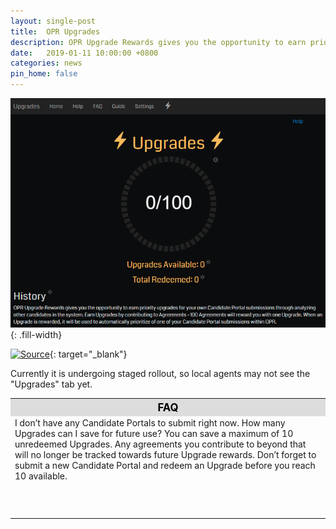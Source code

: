 ```yaml
---
layout: single-post
title:  OPR Upgrades
description: OPR Upgrade Rewards gives you the opportunity to earn priority upgrades for your own Candidate Portal submissions through analyzing other candidates in the system
date:   2019-01-11 10:00:00 +0800
categories: news
pin_home: false
---
```


<!--
<div class="row justify-content-center mb-3">
<div class="col-8 col-sm-6 col-md-4">
  <img src="/assets/images/news/opr_upgrades.png" class="img-responsive" />
</div>
</div>
//-->
![OPR Upgrades](/assets/images/news/opr_upgrades.png){: .fill-width}


[![Source](https://img.shields.io/badge/reddit-r%2FIngress-red.svg?logo=reddit)](https://www.reddit.com/r/Ingress/comments/aeo2o8/opr_upgrades_now_avaliable/){: target="_blank"}

Currently it is undergoing staged rollout, so local agents may not see the "Upgrades" tab yet.

<table class="table table-sm">
<tbody>
  <tr>
  <th colspan="5" style="font-size: 1.2em;background:#ddd;color:black;">FAQ</th>
  </tr>
    <tr>
      <td>
        I don’t have any Candidate Portals to submit right now. How many Upgrades can I save for future use? You can save a maximum of 10 unredeemed Upgrades. Any agreements you contribute to beyond that will no longer be tracked towards future Upgrade rewards. Don’t forget to submit a new Candidate Portal and redeem an Upgrade before you reach 10 available.
      </td>
    </tr>
  <tr><td colspan="5" style="height: 50px;">&nbsp;</td></tr>
</tbody>
</table>
